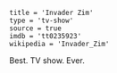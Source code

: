 ```
title = 'Invader Zim'
type = 'tv-show'
source = true
imdb = 'tt0235923'
wikipedia = 'Invader_Zim'
```

Best. TV show. Ever.
